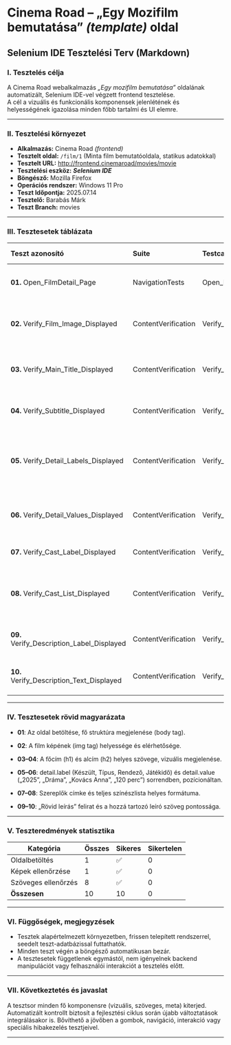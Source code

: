 # Cinema Road – „Egy Mozifilm bemutatása” *(template)* oldal  

## Selenium IDE Tesztelési Terv (Markdown)


### I. Tesztelés célja
A Cinema Road webalkalmazás _„Egy mozifilm bemutatása”_ oldalának automatizált, Selenium IDE-vel végzett frontend tesztelése.  
A cél a vizuális és funkcionális komponensek jelenlétének és helyességének igazolása minden főbb tartalmi és UI elemre.

---

### II. Tesztelési környezet

- **Alkalmazás:** Cinema Road *(frontend)*
- **Tesztelt oldal:** `/film/1` (Minta film bemutatóoldala, statikus adatokkal)
- **Tesztelt URL:** http://frontend.cinemaroad/movies/movie
- **Tesztelési eszköz:** ***Selenium IDE***
- **Böngésző:** Mozilla Firefox
- **Operációs rendszer:** Windows 11 Pro
- **Teszt Időpontja:** 2025.07.14
- **Tesztelő:** Barabás Márk
- **Teszt Branch:** movies

---

### III. Tesztesetek táblázata

| Teszt azonosító                            | Suite               | Testcase                           | Leírás / cél                                                       | Elvárt eredmény                                     | Dependency |
| :----------------------------------------- | :------------------ | :--------------------------------- | :----------------------------------------------------------------- | :-------------------------------------------------- | :--------- |
| **01.** Open_FilmDetail_Page               | NavigationTests     | Open_FilmDetail_Page               | Az oldal betöltésének ellenőrzése („/film/1”)                      | A body elem megjelenik, oldal betölt                | N/A        |
| **02.** Verify_Film_Image_Displayed        | ContentVerification | Verify_Film_Image_Displayed        | A film kép helyes megjelenítése, alt+src vizsgálat                 | Kép megjelenik, helyesen töltődik be                | N/A        |
| **03.** Verify_Main_Title_Displayed        | ContentVerification | Verify_Main_Title_Displayed        | Főcím (h1) jelenléte és helyes tartalma                            | „A Cinema Road Bemutatja” a h1 tagben               | N/A        |
| **04.** Verify_Subtitle_Displayed          | ContentVerification | Verify_Subtitle_Displayed          | Alcím (h2) jelenléte, pontos tartalommal                           | „Itt vagyok, de hol vagyok?!” a h2 tagben           | N/A        |
| **05.** Verify_Detail_Labels_Displayed     | ContentVerification | Verify_Detail_Labels_Displayed     | detail.label mezők (Készült, Típus...) helyes sorrendű megjelenése | Mind a 4 label látható, helyesen                    | N/A        |
| **06.** Verify_Detail_Values_Displayed     | ContentVerification | Verify_Detail_Values_Displayed     | detail.value mezők (2025, Dráma...) sorrendi megjelenése           | Mind a 4 value helyesen, egyező tartalommal         | N/A        |
| **07.** Verify_Cast_Label_Displayed        | ContentVerification | Verify_Cast_Label_Displayed        | „Szereplők” felirat ellenőrzése                                    | „Szereplők” kiírás jól jelenik meg                  | N/A        |
| **08.** Verify_Cast_List_Displayed         | ContentVerification | Verify_Cast_List_Displayed         | Szereplők névsor helyessége                                        | „Nagy Péter, Kiss Liza, Tóth Márton”, teljes névsor | N/A        |
| **09.** Verify_Description_Label_Displayed | ContentVerification | Verify_Description_Label_Displayed | „Rövid leírás” szekciócím ellenőrzése                              | Felirat „Rövid leírás” jól látszik                  | N/A        |
| **10.** Verify_Description_Text_Displayed  | ContentVerification | Verify_Description_Text_Displayed  | Rövid leírás szöveg tartalma                                       | Leírás egyezik a várt szöveggel                     | N/A        |

---

### IV. Tesztesetek rövid magyarázata

- **01**: Az oldal betöltése, fő struktúra megjelenése (body tag).

- **02**: A film képének (img tag) helyessége és elérhetősége.

- **03–04**: A főcím (h1) és alcím (h2) helyes szövege, vizuális megjelenése.

- **05–06**: detail.label (Készült, Típus, Rendező, Játékidő) és detail.value („2025”, „Dráma”, „Kovács Anna”, „120 perc”) sorrendben, pozícionáltan.

- **07–08**: Szereplők címke és teljes színészlista helyes formátuma.

- **09–10**: „Rövid leírás” felirat és a hozzá tartozó leíró szöveg pontossága.

---

### V. Teszteredmények statisztika

| Kategória           | Összes | Sikeres | Sikertelen |
| ------------------- | ------ | ------- | ---------- |
| Oldalbetöltés       | 1      | ✅       | 0          |
| Képek ellenőrzése   | 1      | ✅       | 0          |
| Szöveges ellenőrzés | 8      | ✅       | 0          |
| **Összesen**        | 10     | 10      | 0          |

---

### VI. Függőségek, megjegyzések

- Tesztek alapértelmezett környezetben, frissen telepített rendszerrel, seedelt teszt-adatbázissal futtathatók.
- Minden teszt végén a böngésző automatikusan bezár.
- A tesztesetek függetlenek egymástól, nem igényelnek backend manipulációt vagy felhasználói interakciót a tesztelés előtt.

---

### VII. Következtetés és javaslat

A tesztsor minden fő komponensre (vizuális, szöveges, meta) kiterjed.  
Automatizált kontrollt biztosít a fejlesztési ciklus során újabb változtatások integrálásakor is.
Bővíthető a jövőben a gombok, navigáció, interakció vagy speciális hibakezelés tesztjeivel.

---